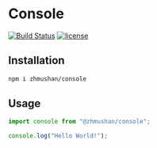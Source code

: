 # Console

[![Build Status][ci_image]][ci_url] [![license][license_image]][license_url]

[ci_image]: https://github.com/zhmushan/console/workflows/ci/badge.svg
[ci_url]: https://github.com/zhmushan/console/actions
[license_image]: https://img.shields.io/github/license/zhmushan/console.svg
[license_url]: https://github.com/zhmushan/console/blob/master/LICENSE

## Installation

```sh
npm i zhmushan/console
```

## Usage

```ts
import console from "@zhmushan/console";

console.log("Hello World!");
```
